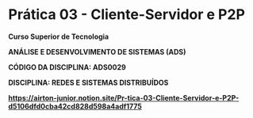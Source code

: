 # **Prática 03 - Cliente-Servidor e P2P**

**Curso Superior de Tecnologia**

**ANÁLISE E DESENVOLVIMENTO DE SISTEMAS (ADS)**


**CÓDIGO DA DISCIPLINA: ADS0029**

**DISCIPLINA: REDES E SISTEMAS DISTRIBUÍDOS**

**https://airton-junior.notion.site/Pr-tica-03-Cliente-Servidor-e-P2P-d5106dfd0cba42cd828d598a4adf1775**
